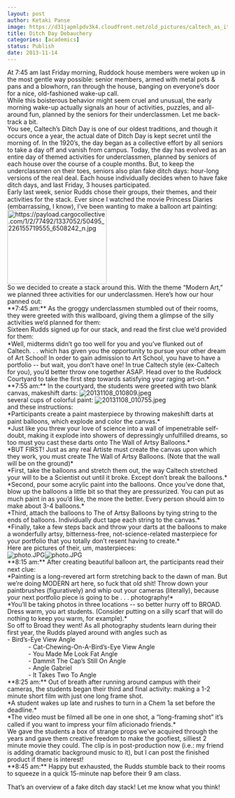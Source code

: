 ```yaml
---
layout: post
author: Ketaki Panse
image: https://d31japmlpdv3k4.cloudfront.net/old_pictures/caltech_as_it_happens/6a0105349b8251970b019b00f551b3970d.jpg
title: Ditch Day Debauchery 
categories: [academics]
status: Publish
date: 2013-11-14
---
```



<p dir="ltr" id="docs-internal-guid-6326d76d-46dc-d463-819e-2dddd6430f9d" style="line-height: 1.15; margin-top: 0pt; margin-bottom: 0pt;">At 7:45 am last Friday morning, Ruddock house members were woken up in the most gentle way possible: senior members, armed with metal pots &amp; pans and a blowhorn, ran through the house, banging on everyone’s door for a nice, old-fashioned wake-up call.

<p dir="ltr" style="line-height: 1.15; margin-top: 0pt; margin-bottom: 0pt;">While this boisterous behavior might seem cruel and unusual, the early morning wake-up actually signals an hour of activities, puzzles, and all-around fun, planned by the seniors for their underclassmen. Let me back-track a bit.

<p dir="ltr" style="line-height: 1.15; margin-top: 0pt; margin-bottom: 0pt;">You see, Caltech’s Ditch Day is one of our oldest traditions, and though it occurs once a year, the actual date of Ditch Day is kept secret until the morning of. In the 1920’s, the day began as a collective effort by all seniors to take a day off and vanish from campus. Today, the day has evolved as an entire day of themed activities for underclassmen, planned by seniors of each house over the course of a couple months. But, to keep the underclassmen on their toes, seniors also plan fake ditch days: hour-long versions of the real deal. Each house individually decides when to have fake ditch days, and last Friday, 3 houses participated.

<p dir="ltr" style="line-height: 1.15; margin-top: 0pt; margin-bottom: 0pt;">Early last week, senior Rudds chose their groups, their themes, and their activities for the stack. Ever since I watched the movie Princess Diaries (embarrassing, I know), I’ve been wanting to make a balloon art painting:

<p dir="ltr" style="line-height: 1.15; margin-top: 0pt; margin-bottom: 0pt;">

<p dir="ltr" style="line-height: 1.15; margin-top: 0pt; margin-bottom: 0pt;"><img alt="https://payload.cargocollective.com/1/2/77492/1337052/50495_226155719555_6508242_n.jpg" height="169" src="https://payload.cargocollective.com/1/2/77492/1337052/50495_226155719555_6508242_n.jpg" width="227" />

<p dir="ltr" style="line-height: 1.15; margin-top: 0pt; margin-bottom: 0pt;">So we decided to create a stack around this. With the theme “Modern Art,” we planned three activities for our underclassmen. Here’s how our hour panned out:

<p dir="ltr" style="line-height: 1.15; margin-top: 0pt; margin-bottom: 0pt;">**7:45 am:** As the groggy underclassmen stumbled out of their rooms, they were greeted with this wallboard, giving them a glimpse of the silly activities we’d planned for them:

<p dir="ltr" style="line-height: 1.15; margin-top: 0pt; margin-bottom: 0pt;">

<p dir="ltr" style="line-height: 1.15; margin-top: 0pt; margin-bottom: 0pt;">Sixteen Rudds signed up for our stack, and read the first clue we’d provided for them:

<p dir="ltr" style="line-height: 1.15; margin-top: 0pt; margin-bottom: 0pt;">*Well, midterms didn’t go too well for you and you’ve flunked out of Caltech. . . which has given you the opportunity to pursue your other dream of Art School! In order to gain admission to Art School, you have to have a portfolio -- but wait, you don’t have one! In true Caltech style (ex-Caltech for you), you’d better throw one together ASAP. Head over to the Ruddock Courtyard to take the first step towards satisfying your raging art-on.*

<p dir="ltr" style="line-height: 1.15; margin-top: 0pt; margin-bottom: 0pt;">**7:55 am:** In the courtyard, the students were greeted with two blank canvas, makeshift darts:

<img alt="20131108_010809.jpeg" class="hv" src="https://mail.google.com/mail/?ui=2&amp;ik=80e1ce8229&amp;view=att&amp;th=1423a0d11775308d&amp;attid=0.1&amp;disp=thd&amp;zw" />

<p dir="ltr" style="line-height: 1.15; margin-top: 0pt; margin-bottom: 0pt;">several cups of colorful paint:

<img alt="20131108_010755.jpeg" class="hv" src="https://mail.google.com/mail/?ui=2&amp;ik=80e1ce8229&amp;view=att&amp;th=1423a0cc46f50c9c&amp;attid=0.1&amp;disp=thd&amp;zw" />

<p dir="ltr" style="line-height: 1.15; margin-top: 0pt; margin-bottom: 0pt;">and these instructions:

<p dir="ltr" style="line-height: 1.15; margin-top: 0pt; margin-bottom: 0pt;">*Participants create a paint masterpiece by throwing makeshift darts at paint balloons, which explode and color the canvas.*

<p dir="ltr" style="line-height: 1.15; margin-top: 0pt; margin-bottom: 0pt;">*Just like you threw your love of science into a wall of impenetrable self-doubt, making it explode into showers of depressingly unfulfilled dreams, so too must you cast these darts onto The Wall of Artsy Balloons.*

<p dir="ltr" style="line-height: 1.15; margin-top: 0pt; margin-bottom: 0pt;">*BUT FIRST! Just as any real Artiste must create the canvas upon which they work, you must create The Wall of Artsy Balloons. (Note that the wall will be on the ground)*

<p dir="ltr" style="line-height: 1.15; margin-top: 0pt; margin-bottom: 0pt;">*First, take the balloons and stretch them out, the way Caltech stretched your will to be a Scientist out until it broke. Except don’t break the balloons.*

<p dir="ltr" style="line-height: 1.15; margin-top: 0pt; margin-bottom: 0pt;">*Second, pour some acrylic paint into the balloons. Once you’ve done that, blow up the balloons a little bit so that they are pressurized. You can put as much paint in as you’d like, the more the better. Every person should aim to make about 3-4 balloons.*

<p dir="ltr" style="line-height: 1.15; margin-top: 0pt; margin-bottom: 0pt;">*Third, attach the balloons to The of Artsy Balloons by tying string to the ends of balloons. Individually duct tape each string to the canvas.*

<p dir="ltr" style="line-height: 1.15; margin-top: 0pt; margin-bottom: 0pt;">*Finally, take a few steps back and throw your darts at the balloons to make a wonderfully artsy, bitterness-free, not-science-related masterpiece for your portfolio that you totally don’t resent having to create.*

<p dir="ltr" style="line-height: 1.15; margin-top: 0pt; margin-bottom: 0pt;">Here are pictures of their, um, masterpieces:

<p dir="ltr" style="line-height: 1.15; margin-top: 0pt; margin-bottom: 0pt;"><img alt="photo.JPG" class="hv" src="https://mail.google.com/mail/?ui=2&amp;ik=80e1ce8229&amp;view=att&amp;th=1423a0f7308c194d&amp;attid=0.1&amp;disp=thd&amp;zw" /><img alt="photo.JPG" class="hv" src="https://mail.google.com/mail/?ui=2&amp;ik=80e1ce8229&amp;view=att&amp;th=1423a0e91b51672c&amp;attid=0.1&amp;disp=thd&amp;zw" />

<p dir="ltr" style="line-height: 1.15; margin-top: 0pt; margin-bottom: 0pt;">**8:15 am:** After creating beautiful balloon art, the participants read their next clue:

<p dir="ltr" style="line-height: 1.15; margin-top: 0pt; margin-bottom: 0pt;">*Painting is a long-revered art form stretching back to the dawn of man. But we’re doing MODERN art here, so fuck that old shit! Throw down your paintbrushes (figuratively) and whip out your cameras (literally), because your next portfolio piece is going to be . . . photography!*

<p dir="ltr" style="line-height: 1.15; margin-top: 0pt; margin-bottom: 0pt;">*You’ll be taking photos in three locations -- so better hurry off to BROAD. Dress warm, you art students. (Consider putting on a silly scarf that will do nothing to keep you warm, for example).*

<p dir="ltr" style="line-height: 1.15; margin-top: 0pt; margin-bottom: 0pt;">So off to Broad they went! As all photography students learn during their first year, the Rudds played around with angles such as

<p dir="ltr" style="line-height: 1.15; margin-top: 0pt; margin-bottom: 0pt;"> - Bird’s-Eye View Angle

<p dir="ltr" style="line-height: 1.15; margin-top: 0pt; margin-bottom: 0pt; text-indent: 36pt;">- Cat-Chewing-On-A-Bird’s-Eye View Angle

<p dir="ltr" style="line-height: 1.15; margin-top: 0pt; margin-bottom: 0pt; text-indent: 36pt;">- You Made Me Look Fat Angle

<p dir="ltr" style="line-height: 1.15; margin-top: 0pt; margin-bottom: 0pt; text-indent: 36pt;">- Dammit The Cap’s Still On Angle

<p dir="ltr" style="line-height: 1.15; margin-top: 0pt; margin-bottom: 0pt; text-indent: 36pt;">- Angle Gabriel

<p dir="ltr" style="line-height: 1.15; margin-top: 0pt; margin-bottom: 0pt; text-indent: 36pt;">- It Takes Two To Angle

<p dir="ltr" style="line-height: 1.15; margin-top: 0pt; margin-bottom: 0pt;">**8:25 am:** Out of breath after running around campus with their cameras, the students began their third and final activity: making a 1-2 minute short film with just one long frame shot.

<p dir="ltr" style="line-height: 1.15; margin-top: 0pt; margin-bottom: 0pt;">*A student wakes up late and rushes to turn in a Chem 1a set before the deadline.*

<p dir="ltr" style="line-height: 1.15; margin-top: 0pt; margin-bottom: 0pt;">*The video must be filmed all be one in one shot, a “long-framing shot” it’s called if you want to impress your film aficionado friends.*

<p dir="ltr" style="line-height: 1.15; margin-top: 0pt; margin-bottom: 0pt;">We gave the students a box of strange props we’ve acquired through the years and gave them creative freedom to make the goofiest, silliest 2 minute movie they could. The clip is in post-production now (i.e.: my friend is adding dramatic background music to it), but I can post the finished product if there is interest!

<p dir="ltr" style="line-height: 1.15; margin-top: 0pt; margin-bottom: 0pt;">**8:45 am:** Happy but exhausted, the Rudds stumble back to their rooms to squeeze in a quick 15-minute nap before their 9 am class.

That’s an overview of a fake ditch day stack! Let me know what you think!

